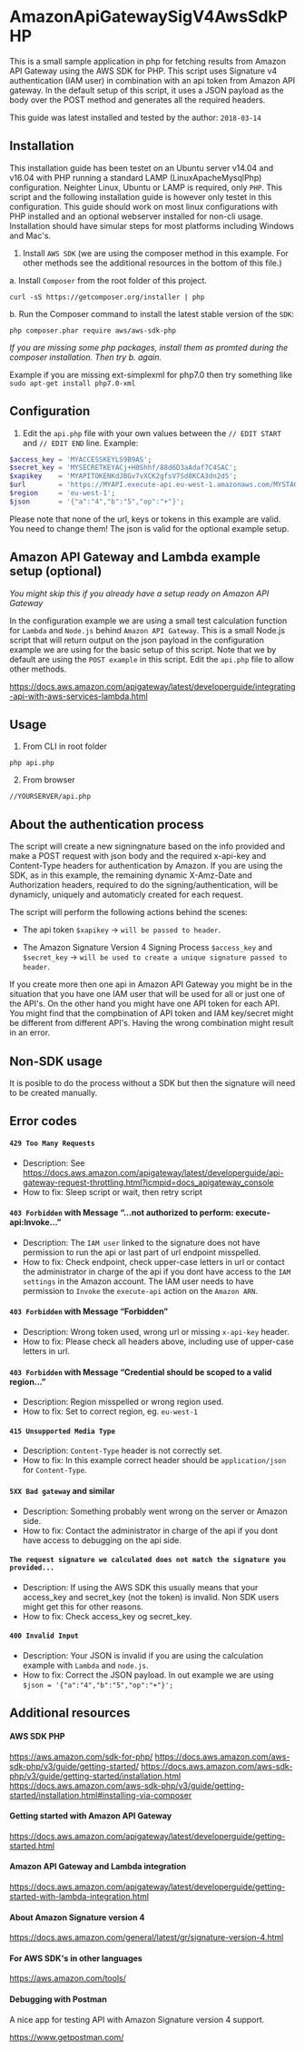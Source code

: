 # AmazonApiGatewaySigV4AwsSdkPHP
This is a small sample application in php for fetching results from Amazon API Gateway using the AWS SDK for PHP. This script uses Signature v4 authentication (IAM user) in combination with an api token from Amazon API gateway. In the default setup of this script, it uses a JSON payload as the body over the POST method and generates all the required headers.

This guide was latest installed and tested by the author: `2018-03-14`


## Installation

This installation guide has been testet on an Ubuntu server v14.04 and v16.04 with PHP running a standard LAMP (LinuxApacheMysqlPhp) configuration. Neighter Linux, Ubuntu or LAMP is required, only `PHP`. This script and the following installation guide is however only testet in this configuration. This guide should work on most linux configurations with PHP installed and an optional webserver installed for non-cli usage. Installation should have simular steps for most platforms including Windows and Mac's. 


1. Install `AWS SDK` (we are using the composer method in this example. For other methods see the additional resources in the bottom of this file.)

 a. Install `Composer` from the root folder of this project.

```
curl -sS https://getcomposer.org/installer | php
```
  
 b. Run the Composer command to install the latest stable version of the `SDK`:

```
php composer.phar require aws/aws-sdk-php
```

*If you are missing some php packages, install them as promted during the composer installation. Then try b. again.*

Example if you are missing ext-simplexml for php7.0 then try something like ```sudo apt-get install php7.0-xml```

## Configuration

1. Edit the `api.php` file with your own values between the `// EDIT START` and `// EDIT END` line. Example:

```php
$access_key = 'MYACCESSKEYLS9B9AS';
$secret_key = 'MYSECRETKEYACj+H0Shhf/88d6D3aAdaf7C4SAC';
$xapikey    = 'MYAPITOKENKdJBGv7vXCK2gfsV7Sd8KCA3dn2dS';
$url        = 'https://MYAPI.execute-api.eu-west-1.amazonaws.com/MYSTAGE/MYRESOURCE';
$region     = 'eu-west-1';
$json       = '{"a":"4","b":"5","op":"+"}';
```

Please note that none of the url, keys or tokens in this example are valid. You need to change them! The json is valid for the optional example setup. 


## Amazon API Gateway and Lambda example setup (optional)

*You might skip this if you already have a setup ready on Amazon API Gateway*

In the configuration example we are using a small test calculation function for `Lambda` and `Node.js` behind `Amazon API Gateway`. This is a small Node.js script that will return output on the json payload in the configuration example we are using for the basic setup of this script. Note that we by default are using the `POST example` in this script. Edit the `api.php` file to allow other methods.

https://docs.aws.amazon.com/apigateway/latest/developerguide/integrating-api-with-aws-services-lambda.html


## Usage

1. From CLI in root folder

```
php api.php
```
    
2. From browser
```
//YOURSERVER/api.php
```


## About the authentication process

The script will create a new signingnature based on the info provided and make a POST request with json body and the required x-api-key and Content-Type headers for authentication by Amazon. If you are using the SDK, as in this example, the remaining dynamic X-Amz-Date and Authorization headers, required to do the signing/authentication, will be dynamicly, uniquely and automaticly created for each request. 

The script will perform the following actions behind the scenes:

- The api token `$xapikey` -> `will be passed to header`.

- The Amazon Signature Version 4 Signing Process `$access_key` and `$secret_key` -> `will be used to create a unique signature passed to header`.

If you create more then one api in Amazon API Gateway you might be in the situation that you have one IAM user that will be used for all or just one of the API's. On the other hand you might have one API token for each API. You might find that the compbination of API token and IAM key/secret might be different from different API's. Having the wrong combination might result in an error.


## Non-SDK usage

It is posible to do the process without a SDK but then the signature will need to be created manually.


## Error codes

#### `429 Too Many Requests`
 - Description: See https://docs.aws.amazon.com/apigateway/latest/developerguide/api-gateway-request-throttling.html?icmpid=docs_apigateway_console
 - How to fix: Sleep script or wait, then retry script
#### `403 Forbidden` with Message “…not authorized to perform: execute-api:Invoke…”
 - Description: The `IAM user` linked to the signature does not have permission to run the api or last part of url endpoint misspelled.
 - How to fix: Check endpoint, check upper-case letters in url or contact the administrator in charge of the api if you dont have access to the `IAM settings` in the Amazon account. The IAM user needs to have permission to `Invoke` the `execute-api` action on the `Amazon ARN`.
 
 #### `403 Forbidden` with Message “Forbidden”
 - Description: Wrong token used, wrong url or missing `x-api-key` header.
 - How to fix: Please check all headers above, including use of upper-case letters in url.
 
  #### `403 Forbidden` with Message “Credential should be scoped to a valid region…”
 - Description: Region misspelled or wrong region used.
 - How to fix: Set to correct region, eg. `eu-west-1`
 
  #### `415 Unsupported Media Type`
 - Description: `Content-Type` header is not correctly set.
 - How to fix: In this example correct header should be `application/json` for `Content-Type`.
 
  #### `5XX Bad gateway` and similar
 - Description: Something probably went wrong on the server or Amazon side.
 - How to fix: Contact the administrator in charge of the api if you dont have access to debugging on the api side.
 
  #### `The request signature we calculated does not match the signature you provided...`
 - Description: If using the AWS SDK this usually means that your access_key and secret_key (not the token) is invalid. Non SDK users might get this for other reasons.
 - How to fix: Check access_key og secret_key.
 
  #### `400 Invalid Input`
 - Description: Your JSON is invalid if you are using the calculation example with `Lambda` and `node.js`.
 - How to fix: Correct the JSON payload. In out example we are using `$json = '{"a":"4","b":"5","op":"+"}';`
 

## Additional resources

#### AWS SDK PHP

https://aws.amazon.com/sdk-for-php/
https://docs.aws.amazon.com/aws-sdk-php/v3/guide/getting-started/
https://docs.aws.amazon.com/aws-sdk-php/v3/guide/getting-started/installation.html
https://docs.aws.amazon.com/aws-sdk-php/v3/guide/getting-started/installation.html#installing-via-composer


#### Getting started with Amazon API Gateway

https://docs.aws.amazon.com/apigateway/latest/developerguide/getting-started.html


#### Amazon API Gateway and Lambda integration

https://docs.aws.amazon.com/apigateway/latest/developerguide/getting-started-with-lambda-integration.html


#### About Amazon Signature version 4

https://docs.aws.amazon.com/general/latest/gr/signature-version-4.html


#### For AWS SDK's in other languages

https://aws.amazon.com/tools/


#### Debugging with Postman
A nice app for testing API with Amazon Signature version 4 support.

https://www.getpostman.com/
